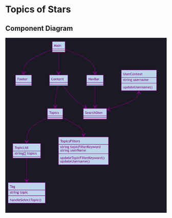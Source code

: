 # Topics of Stars

## Component Diagram

![Topic of Stars - Component Diagram](docs/component-diagram.png)

